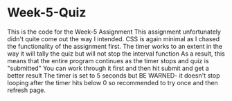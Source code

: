 # Week-5-Quiz
This is the code for the Week-5 Assignment This assignment unfortunately didn't quite come out the way I intended. CSS is again minimal as I chased the functionality of the assignment first. The timer works to an extent in the way it will tally the quiz but will not stop the interval function As a result, this means that the entire program continues as the timer stops and quiz is "submitted" You can work through it first and then hit submit and get a better result The timer is set to 5 seconds but BE WARNED- it doesn't stop looping after the timer hits below 0 so recommended to try once and then refresh page.
